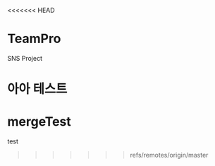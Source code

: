 <<<<<<< HEAD
# TeamPro
SNS Project

아아 테스트
=======
# mergeTest
test
>>>>>>> refs/remotes/origin/master
